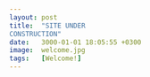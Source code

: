 ```yaml
---
layout: post
title:  "SITE UNDER 
CONSTRUCTION"
date:   3000-01-01 18:05:55 +0300
image:  welcome.jpg
tags:   [Welcome!]
---
```


